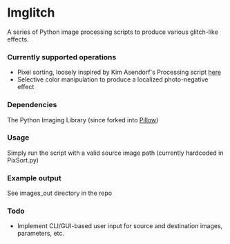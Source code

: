 # Imglitch
A series of Python image processing scripts to produce various glitch-like effects.

### Currently supported operations
- Pixel sorting, loosely inspired by Kim Asendorf's Processing script [here](https://github.com/kimasendorf/ASDFPixelSort)
- Selective color manipulation to produce a localized photo-negative effect

### Dependencies
The Python Imaging Library (since forked into [Pillow](https://python-pillow.org/))

### Usage
Simply run the script with a valid source image path (currently hardcoded in PixSort.py)

### Example output
See images_out directory in the repo

### Todo
- Implement CLI/GUI-based user input for source and destination images, parameters, etc.
